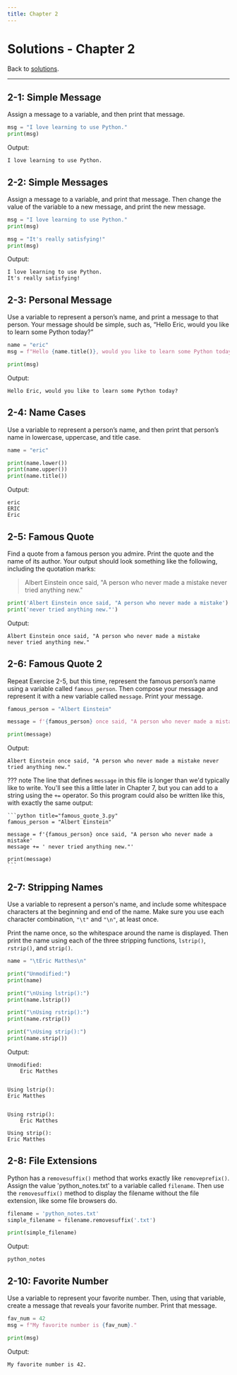 ```yaml
---
title: Chapter 2
---
```


# Solutions - Chapter 2

Back to [solutions](index.md).

---

## 2-1: Simple Message

Assign a message to a variable, and then print that message.

```python title="simple_message.py"
msg = "I love learning to use Python."
print(msg)
```

Output:

```
I love learning to use Python.
```

## 2-2: Simple Messages

Assign a message to a variable, and print that message. Then change the value of the variable to a new message, and print the new message.

```python title="simple_messages.py"
msg = "I love learning to use Python."
print(msg)

msg = "It's really satisfying!"
print(msg)
```

Output:

```
I love learning to use Python.
It's really satisfying!
```

## 2-3: Personal Message

Use a variable to represent a person’s name, and print a message to that person. Your message should be simple, such as, “Hello Eric, would you like to learn some Python today?”

```python title="personal_message.py"
name = "eric"
msg = f"Hello {name.title()}, would you like to learn some Python today?"

print(msg)
```

Output:

```
Hello Eric, would you like to learn some Python today?
```

## 2-4: Name Cases

Use a variable to represent a person’s name, and then print that person’s name in lowercase, uppercase, and title case.

```python title="name_cases.py"
name = "eric"

print(name.lower())
print(name.upper())
print(name.title())
```

Output:

```
eric
ERIC
Eric
```

## 2-5: Famous Quote

Find a quote from a famous person you admire. Print the quote and the name of its author. Your output should look something like the following, including the quotation marks:

> Albert Einstein once said, "A person who never made a mistake never tried anything new."

```python title="famous_quote.py"
print('Albert Einstein once said, "A person who never made a mistake')
print('never tried anything new."')
```

Output:

```
Albert Einstein once said, "A person who never made a mistake
never tried anything new."
```

## 2-6: Famous Quote 2

Repeat Exercise 2-5, but this time, represent the famous person’s name using a variable called `famous_person`. Then compose your message and represent it with a new variable called `message`. Print your message.

```python title="famous_quote_2.py"
famous_person = "Albert Einstein"

message = f'{famous_person} once said, "A person who never made a mistake never tried anything new."'

print(message)
```

Output:

```
Albert Einstein once said, "A person who never made a mistake never tried anything new."
```

??? note
    The line that defines `message` in this file is longer than we'd typically like to write. You'll see this a little later in Chapter 7, but you can add to a string using the `+=` operator. So this program could also be written like this, with exactly the same output:

    ```python title="famous_quote_3.py"
    famous_person = "Albert Einstein"

    message = f'{famous_person} once said, "A person who never made a mistake'
    message += ' never tried anything new."'

    print(message)
    ```


## 2-7: Stripping Names

Use a variable to represent a person's name, and include some whitespace characters at the beginning and end of the name. Make sure you use each character combination, `"\t"` and `"\n"`, at least once.

Print the name once, so the whitespace around the name is displayed. Then print the name using each of the three stripping functions, `lstrip()`, `rstrip()`, and `strip()`.

```python title="stripping_names.py"
name = "\tEric Matthes\n"

print("Unmodified:")
print(name)

print("\nUsing lstrip():")
print(name.lstrip())

print("\nUsing rstrip():")
print(name.rstrip())

print("\nUsing strip():")
print(name.strip())
```

Output:

```
Unmodified:
    Eric Matthes


Using lstrip():
Eric Matthes


Using rstrip():
    Eric Matthes

Using strip():
Eric Matthes
```

## 2-8: File Extensions

Python has a `removesuffix()` method that works exactly like `removeprefix()`. Assign the value 'python_notes.txt' to a variable called `filename`. Then use the `removesuffix()` method to display the filename without the file extension, like some file browsers do.

```python title="file_extensions.py"
filename = 'python_notes.txt'
simple_filename = filename.removesuffix('.txt')

print(simple_filename)
```

Output:

```
python_notes
```

## 2-10: Favorite Number

Use a variable to represent your favorite number. Then, using that variable, create a message that reveals your favorite number. Print that message.

```python title="favorite_number.py"
fav_num = 42
msg = f"My favorite number is {fav_num}."

print(msg)
```

Output:

```
My favorite number is 42.
```
